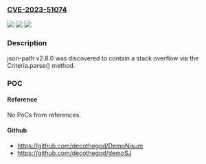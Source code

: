 ### [CVE-2023-51074](https://cve.mitre.org/cgi-bin/cvename.cgi?name=CVE-2023-51074)
![](https://img.shields.io/static/v1?label=Product&message=n%2Fa&color=blue)
![](https://img.shields.io/static/v1?label=Version&message=n%2Fa&color=blue)
![](https://img.shields.io/static/v1?label=Vulnerability&message=n%2Fa&color=brighgreen)

### Description

json-path v2.8.0 was discovered to contain a stack overflow via the Criteria.parse() method.

### POC

#### Reference
No PoCs from references.

#### Github
- https://github.com/decothegod/DemoNisum
- https://github.com/decothegod/demoSJ

